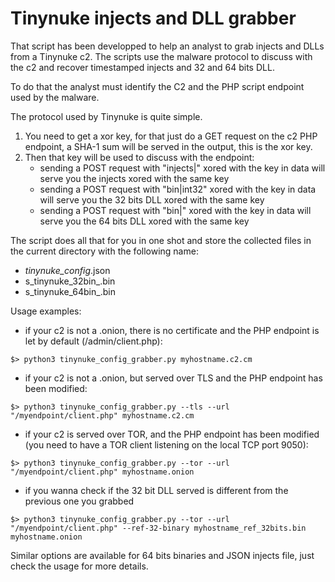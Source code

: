 # Tinynuke injects and DLL grabber

That script has been developped to help an analyst to grab injects and DLLs from a Tinynuke c2.
The scripts use the malware protocol to discuss with the c2 and recover timestamped injects and 32 and 64 bits DLL.

To do that the analyst must identify the C2 and the PHP script endpoint used by the malware.

The protocol used by Tinynuke is quite simple.

1. You need to get a xor key, for that just do a GET request on the c2 PHP endpoint, a SHA-1 sum will be served in the output, this is the xor key.
2. Then that key will be used to discuss with the endpoint:
    * sending a POST request with "injects|" xored with the key in data will serve you the injects xored with the same key
    * sending a POST request with "bin|int32" xored with the key in data will serve you the 32 bits DLL xored with the same key
    * sending a POST request with "bin|" xored with the key in data will serve you the 64 bits DLL xored with the same key

The script does all that for you in one shot and store the collected files in the current directory with the following name: 
* <c2 hostname>_tinynuke_config_<datetime>.json
* <c2 hostname>s_tinynuke_32bin_<datetime>.bin
* <c2 hostname>s_tinynuke_64bin_<datetime>.bin

Usage examples:

* if your c2 is not a .onion, there is no certificate and the PHP endpoint is let by default (/admin/client.php): 

```
$> python3 tinynuke_config_grabber.py myhostname.c2.cm
```

* if your c2 is not a .onion, but served over TLS and the PHP endpoint has been modified: 

```
$> python3 tinynuke_config_grabber.py --tls --url "/myendpoint/client.php" myhostname.c2.cm
```

* if your c2 is served over TOR, and the PHP endpoint has been modified (you need to have a TOR client listening on the local TCP port 9050): 

```
$> python3 tinynuke_config_grabber.py --tor --url "/myendpoint/client.php" myhostname.onion
```

* if you wanna check if the 32 bit DLL served is different from the previous one you grabbed

```
$> python3 tinynuke_config_grabber.py --tor --url "/myendpoint/client.php" --ref-32-binary myhostname_ref_32bits.bin myhostname.onion
```

Similar options are available for 64 bits binaries and JSON injects file, just check the usage for more details.